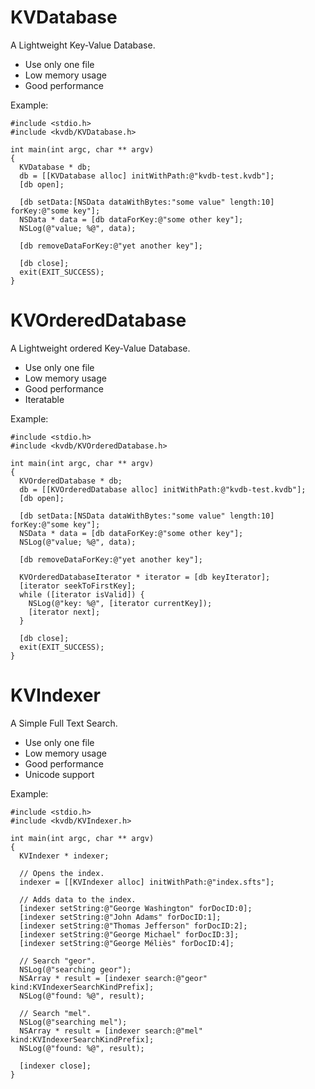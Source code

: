 KVDatabase
==========

A Lightweight Key-Value Database.

- Use only one file
- Low memory usage
- Good performance

Example:

```objc
#include <stdio.h>
#include <kvdb/KVDatabase.h>

int main(int argc, char ** argv)
{
  KVDatabase * db;
  db = [[KVDatabase alloc] initWithPath:@"kvdb-test.kvdb"];
  [db open];

  [db setData:[NSData dataWithBytes:"some value" length:10] forKey:@"some key"];
  NSData * data = [db dataForKey:@"some other key"];
  NSLog(@"value; %@", data);

  [db removeDataForKey:@"yet another key"];
  
  [db close];
  exit(EXIT_SUCCESS);
}
```

KVOrderedDatabase
=================

A Lightweight ordered Key-Value Database.

- Use only one file
- Low memory usage
- Good performance
- Iteratable

Example:

```objc
#include <stdio.h>
#include <kvdb/KVOrderedDatabase.h>

int main(int argc, char ** argv)
{
  KVOrderedDatabase * db;
  db = [[KVOrderedDatabase alloc] initWithPath:@"kvdb-test.kvdb"];
  [db open];

  [db setData:[NSData dataWithBytes:"some value" length:10] forKey:@"some key"];
  NSData * data = [db dataForKey:@"some other key"];
  NSLog(@"value; %@", data);

  [db removeDataForKey:@"yet another key"];
  
  KVOrderedDatabaseIterator * iterator = [db keyIterator];
  [iterator seekToFirstKey];
  while ([iterator isValid]) {
    NSLog(@"key: %@", [iterator currentKey]);
    [iterator next];
  }
  
  [db close];
  exit(EXIT_SUCCESS);
}
```

KVIndexer
=========

A Simple Full Text Search.

- Use only one file
- Low memory usage
- Good performance
- Unicode support

Example:

```objc
#include <stdio.h>
#include <kvdb/KVIndexer.h>

int main(int argc, char ** argv)
{
  KVIndexer * indexer;

  // Opens the index.
  indexer = [[KVIndexer alloc] initWithPath:@"index.sfts"];

  // Adds data to the index.
  [indexer setString:@"George Washington" forDocID:0];
  [indexer setString:@"John Adams" forDocID:1];
  [indexer setString:@"Thomas Jefferson" forDocID:2];
  [indexer setString:@"George Michael" forDocID:3];
  [indexer setString:@"George Méliès" forDocID:4];

  // Search "geor".
  NSLog(@"searching geor");
  NSArray * result = [indexer search:@"geor" kind:KVIndexerSearchKindPrefix];
  NSLog(@"found: %@", result);

  // Search "mel".
  NSLog(@"searching mel");
  NSArray * result = [indexer search:@"mel" kind:KVIndexerSearchKindPrefix];
  NSLog(@"found: %@", result);

  [indexer close];
}
```
